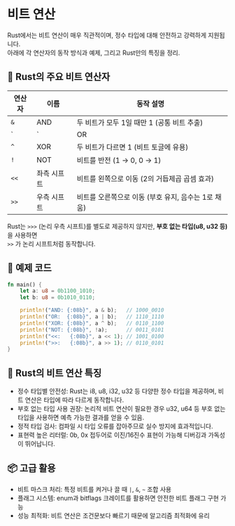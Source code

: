 # 비트 연산

Rust에서는 비트 연산이 매우 직관적이며, 정수 타입에 대해 안전하고 강력하게 지원됩니다.  
아래에 각 연산자의 동작 방식과 예제, 그리고 Rust만의 특징을 정리.

## 🔧 Rust의 주요 비트 연산자

| 연산자 | 이름               | 동작 설명                                                   |
|--------|--------------------|--------------------------------------------------------------|
| `&`    | AND                | 두 비트가 모두 1일 때만 1 (공통 비트 추출)                   |
| `|`    | OR                 | 두 비트 중 하나라도 1이면 1 (비트 병합)                      |
| `^`    | XOR                | 두 비트가 다르면 1 (비트 토글에 유용)                        |
| `!`    | NOT                | 비트를 반전 (1 → 0, 0 → 1)                                   |
| `<<`   | 좌측 시프트        | 비트를 왼쪽으로 이동 (2의 거듭제곱 곱셈 효과)                 |
| `>>`   | 우측 시프트        | 비트를 오른쪽으로 이동 (부호 유지, 음수는 1로 채움)          |

Rust는 `>>>` (논리 우측 시프트)를 별도로 제공하지 않지만, **부호 없는 타입(u8, u32 등)** 을 사용하면  
`>>` 가 논리 시프트처럼 동작합니다.


## 🧪 예제 코드
```rust
fn main() {
    let a: u8 = 0b1100_1010;
    let b: u8 = 0b1010_0110;

    println!("AND: {:08b}", a & b);   // 1000_0010
    println!("OR:  {:08b}", a | b);   // 1110_1110
    println!("XOR: {:08b}", a ^ b);   // 0110_1100
    println!("NOT: {:08b}", !a);      // 0011_0101
    println!("<<:   {:08b}", a << 1); // 1001_0100
    println!(">>:   {:08b}", a >> 1); // 0110_0101
}
```


## 🧠 Rust의 비트 연산 특징
- 정수 타입별 안전성: Rust는 i8, u8, i32, u32 등 다양한 정수 타입을 제공하며, 비트 연산은 타입에 따라 다르게 동작합니다.
- 부호 없는 타입 사용 권장: 논리적 비트 연산이 필요한 경우 u32, u64 등 부호 없는 타입을 사용하면 예측 가능한 결과를 얻을 수 있음.
- 정적 타입 검사: 컴파일 시 타입 오류를 잡아주므로 실수 방지에 효과적입니다.
- 표현력 높은 리터럴: 0b, 0x 접두어로 이진/16진수 표현이 가능해 디버깅과 가독성이 뛰어납니다.

## 📦 고급 활용
- 비트 마스크 처리: 특정 비트를 켜거나 끌 때 `|`, `&`, `~` 조합 사용
- 플래그 시스템: enum과 bitflags 크레이트를 활용하면 안전한 비트 플래그 구현 가능
- 성능 최적화: 비트 연산은 조건문보다 빠르기 때문에 알고리즘 최적화에 유리
